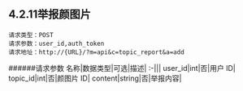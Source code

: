 ## 4.2.11举报颜图片
	请求类型：POST
	请求参数：user_id,auth_token	请求地址：http://{URL}/?m=api&c=topic_report&a=add
         
######请求参数
名称|数据类型|可选|描述|
:-|||
user_id|int|否|用户 ID|
topic_id|int|否|颜图片 ID|
content|string|否|举报内容|
